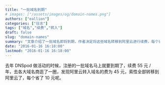 ```yaml
---
title: "一批域名到期"
# images: ["/assets/images/og/domain-names.png"]
authors: ["eallion"]
categories: ["日志"]
tags: ["域名","续费","转入"]
draft: false
slug: "domain-names"
summary: "文章介绍了一批域名即将到期，作者决定将这些域名转移到阿里云进行续费，每个省下 10 元。"
date: "2016-01-16 16:18:00"
lastmod: "2016-01-16 16:18:00"
---
```


去年 DNSpod 做活动的时候，注册的一批域名马上就要到期了，续费 55 元 / 年，去各大域名商逛了一圈，发现阿里云转入域名的费为 45 元，索性全部转移到阿里云了，每个省了 10 元呢。
